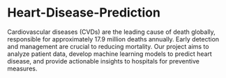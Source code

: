 # Heart-Disease-Prediction

Cardiovascular diseases (CVDs) are the leading cause of death globally, responsible for approximately 17.9 million deaths annually. Early detection and management are crucial to reducing mortality. Our project aims to analyze patient data, develop machine learning models to predict heart disease, and provide actionable insights to hospitals for preventive measures.
